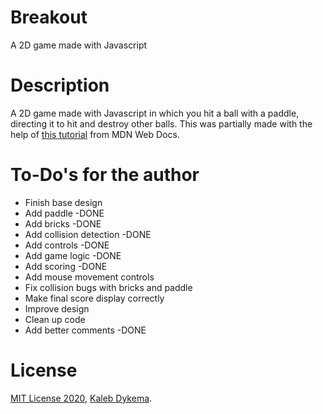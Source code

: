 # Breakout

A 2D game made with Javascript

# Description

A 2D game made with Javascript in which you hit a ball with a paddle, directing it to hit and destroy other balls. This was partially made with the help of [this tutorial](https://developer.mozilla.org/en-US/docs/Games/Tutorials/2D_Breakout_game_pure_JavaScript) from MDN Web Docs.

# To-Do's for the author

- Finish base design
- Add paddle -DONE
- Add bricks -DONE
- Add collision detection -DONE
- Add controls -DONE
- Add game logic -DONE
- Add scoring -DONE
- Add mouse movement controls
- Fix collision bugs with bricks and paddle
- Make final score display correctly
- Improve design
- Clean up code
- Add better comments -DONE

# License

[MIT License 2020](https://mit-license.org), [Kaleb Dykema](https://github.com/KalebDykemal).

